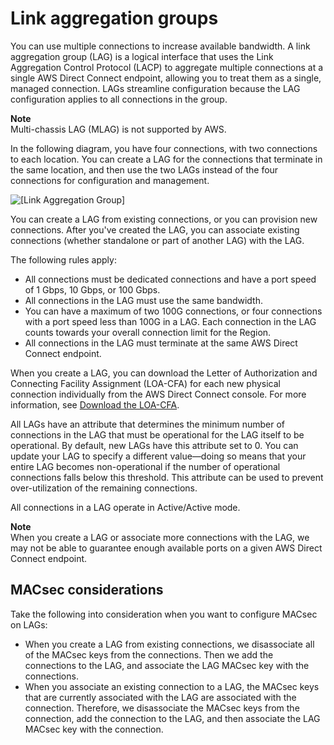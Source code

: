 # Link aggregation groups<a name="lags"></a>

You can use multiple connections to increase available bandwidth\. A link aggregation group \(LAG\) is a logical interface that uses the Link Aggregation Control Protocol \(LACP\) to aggregate multiple connections at a single AWS Direct Connect endpoint, allowing you to treat them as a single, managed connection\. LAGs streamline configuration because the LAG configuration applies to all connections in the group\. 

**Note**  
Multi\-chassis LAG \(MLAG\) is not supported by AWS\.

In the following diagram, you have four connections, with two connections to each location\. You can create a LAG for the connections that terminate in the same location, and then use the two LAGs instead of the four connections for configuration and management\.

![\[Link Aggregation Group\]](http://docs.aws.amazon.com/directconnect/latest/UserGuide/images/LAG_description.png)

You can create a LAG from existing connections, or you can provision new connections\. After you've created the LAG, you can associate existing connections \(whether standalone or part of another LAG\) with the LAG\.

The following rules apply:
+ All connections must be dedicated connections and have a port speed of 1 Gbps, 10 Gbps, or 100 Gbps\. 
+ All connections in the LAG must use the same bandwidth\.
+ You can have a maximum of two 100G connections, or four connections with a port speed less than 100G in a LAG\. Each connection in the LAG counts towards your overall connection limit for the Region\. 
+ All connections in the LAG must terminate at the same AWS Direct Connect endpoint\. 

When you create a LAG, you can download the Letter of Authorization and Connecting Facility Assignment \(LOA\-CFA\) for each new physical connection individually from the AWS Direct Connect console\. For more information, see [Download the LOA\-CFA](dedicated_connection.md#create-connection-loa-cfa)\.

All LAGs have an attribute that determines the minimum number of connections in the LAG that must be operational for the LAG itself to be operational\. By default, new LAGs have this attribute set to 0\. You can update your LAG to specify a different value—doing so means that your entire LAG becomes non\-operational if the number of operational connections falls below this threshold\. This attribute can be used to prevent over\-utilization of the remaining connections\. 

All connections in a LAG operate in Active/Active mode\. 

**Note**  
When you create a LAG or associate more connections with the LAG, we may not be able to guarantee enough available ports on a given AWS Direct Connect endpoint\. 

## MACsec considerations<a name="lag-macsec-considerations"></a>

Take the following into consideration when you want to configure MACsec on LAGs:
+ When you create a LAG from existing connections, we disassociate all of the MACsec keys from the connections\. Then we add the connections to the LAG, and associate the LAG MACsec key with the connections\.
+ When you associate an existing connection to a LAG, the MACsec keys that are currently associated with the LAG are associated with the connection\. Therefore, we disassociate the MACsec keys from the connection, add the connection to the LAG, and then associate the LAG MACsec key with the connection\.